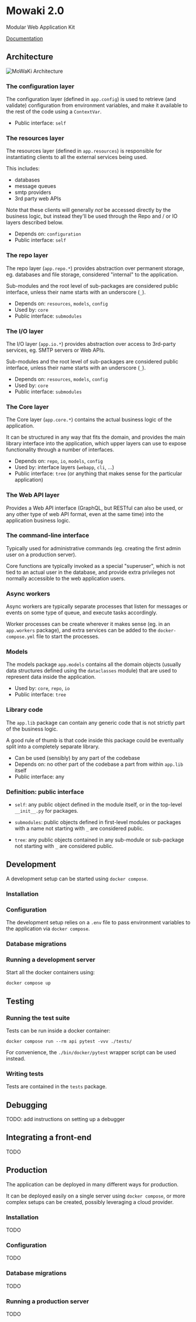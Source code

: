 # Mowaki 2.0

Modular Web Application Kit

[Documentation](https://rshk.github.io/mowaki/)

## Architecture

![MoWaKi Architecture](https://raw.githubusercontent.com/rshk/mowaki/mowaki-2.0/.files/MoWaKi%20Architecture.png)


### The configuration layer

The configuration layer (defined in `app.config`) is used to retrieve
(and validate) configuration from environment variables, and make it
available to the rest of the code using a `ContextVar`.

- Public interface: `self`


### The resources layer

The resources layer (defined in `app.resources`) is responsible for
instantiating clients to all the external services being used.

This includes:

- databases
- message queues
- smtp providers
- 3rd party web APIs

Note that these clients will generally *not* be accessed directly by
the business logic, but instead they'll be used through the Repo and /
or IO layers described below.

- Depends on: `configuration`
- Public interface: `self`


### The repo layer

The repo layer (`app.repo.*`) provides abstraction over permanent storage,
eg. databases and file storage, considered "internal" to the
application.

Sub-modules and the root level of sub-packages are considered public
interface, unless their name starts with an underscore (`_`).

- Depends on: `resources`, `models`, `config`
- Used by: `core`
- Public interface: `submodules`


### The I/O layer

The I/O layer (`app.io.*`) provides abstraction over access to
3rd-party services, eg. SMTP servers or Web APIs.

Sub-modules and the root level of sub-packages are considered public
interface, unless their name starts with an underscore (`_`).

- Depends on: `resources`, `models`, `config`
- Used by: `core`
- Public interface: `submodules`


### The Core layer

The Core layer (`app.core.*`) contains the actual business logic of the application.

It can be structured in any way that fits the domain, and provides the
main library interface into the application, which upper layers can
use to expose functionality through a number of interfaces.

- Depends on: `repo`, `io`, `models`, `config`
- Used by: interface layers (`webapp`, `cli`, ...)
- Public interface: `tree` (or anything that makes sense for the
  particular application)


### The Web API layer

Provides a Web API interface (GraphQL, but RESTful can also be used,
or any other type of web API format, even at the same time) into the
application business logic.


### The command-line interface

Typically used for administrative commands (eg. creating the first
admin user on a production server).

Core functions are typically invoked as a special "superuser", which
is not tied to an actual user in the database, and provide extra
privileges not normally accessible to the web application users.


### Async workers

Async workers are typically separate processes that listen for
messages or events on some type of queue, and execute tasks
accordingly.

Worker processes can be create wherever it makes sense (eg. in an
`app.workers` package), and extra services can be added to the
`docker-compose.yml` file to start the processes.


### Models

The models package `app.models` contains all the domain objects
(usually data structures defined using the `dataclasses` module) that
are used to represent data inside the application.

- Used by: `core`, `repo`, `io`
- Public interface: `tree`


### Library code

The `app.lib` package can contain any generic code that is not
strictly part of the business logic.

A good rule of thumb is that code inside this package could be
eventually split into a completely separate library.

- Can be used (sensibly) by any part of the codebase
- Depends on: no other part of the codebase a part from within `app.lib` itself
- Public interface: any


### Definition: public interface

- `self`: any public object defined in the module itself, or in the
  top-level `__init__.py` for packages.

- `submodules`: public objects defined in first-level modules or
  packages with a name not starting with `_` are considered public.

- `tree`: any public objects contained in any sub-module or
  sub-package not starting with `_` are considered public.



## Development

A development setup can be started using `docker compose`.

### Installation


### Configuration

The development setup relies on a `.env` file to pass environment
variables to the application via `docker compose`.


### Database migrations


### Running a development server

Start all the docker containers using:

    docker compose up


## Testing

### Running the test suite

Tests can be run inside a docker container:

    docker compose run --rm api pytest -vvv ./tests/

For convenience, the `./bin/docker/pytest` wrapper script can be used instead.


### Writing tests

Tests are contained in the `tests` package.


## Debugging

TODO: add instructions on setting up a debugger


## Integrating a front-end

TODO


## Production

The application can be deployed in many different ways for production.

It can be deployed easily on a single server using `docker compose`,
or more complex setups can be created, possibly leveraging a cloud
provider.

### Installation

TODO


### Configuration

TODO


### Database migrations

TODO


### Running a production server

TODO
